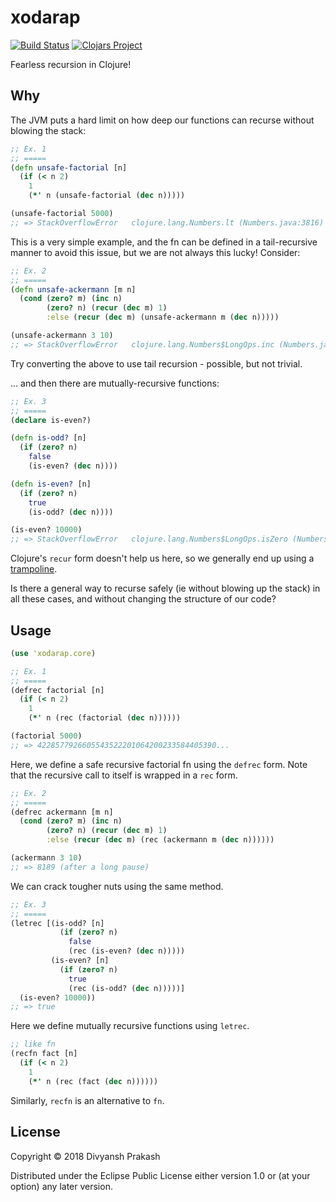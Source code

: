 # xodarap
[![Build Status](https://travis-ci.com/divs1210/xodarap.svg?branch=master)](https://travis-ci.com/divs1210/xodarap)
[![Clojars Project](https://img.shields.io/clojars/v/xodarap.svg)](https://clojars.org/xodarap)

Fearless recursion in Clojure!

## Why

The JVM puts a hard limit on how deep our functions can recurse without blowing the stack:

```clojure
;; Ex. 1
;; =====
(defn unsafe-factorial [n]
  (if (< n 2)
    1
    (*' n (unsafe-factorial (dec n)))))

(unsafe-factorial 5000)
;; => StackOverflowError   clojure.lang.Numbers.lt (Numbers.java:3816)
```

This is a very simple example, and the fn can be defined in a tail-recursive manner to avoid this issue,
but we are not always this lucky! Consider:

```clojure
;; Ex. 2
;; =====
(defn unsafe-ackermann [m n] 
  (cond (zero? m) (inc n)
        (zero? n) (recur (dec m) 1)
        :else (recur (dec m) (unsafe-ackermann m (dec n)))))

(unsafe-ackermann 3 10)
;; => StackOverflowError   clojure.lang.Numbers$LongOps.inc (Numbers.java:545)
```
Try converting the above to use tail recursion - possible, but not trivial.

... and then there are mutually-recursive functions:

```clojure
;; Ex. 3
;; =====
(declare is-even?)

(defn is-odd? [n]
  (if (zero? n)
    false
    (is-even? (dec n))))

(defn is-even? [n]
  (if (zero? n)
    true
    (is-odd? (dec n))))

(is-even? 10000)
;; => StackOverflowError   clojure.lang.Numbers$LongOps.isZero (Numbers.java:443)
```
Clojure's `recur` form doesn't help us here, so we generally end up using a [trampoline](https://clojuredocs.org/clojure.core/trampoline).

Is there a general way to recurse safely (ie without blowing up the stack)
in all these cases, and without changing the structure of our code?

## Usage

```clojure
(use 'xodarap.core)

;; Ex. 1
;; =====
(defrec factorial [n]
  (if (< n 2)
    1
    (*' n (rec (factorial (dec n))))))

(factorial 5000)
;; => 4228577926605543522201064200233584405390...
```

Here, we define a safe recursive factorial fn using the `defrec` form. Note that the
recursive call to itself is wrapped in a `rec` form.

```clojure
;; Ex. 2
;; =====
(defrec ackermann [m n] 
  (cond (zero? m) (inc n)
        (zero? n) (recur (dec m) 1)
        :else (recur (dec m) (rec (ackermann m (dec n))))))

(ackermann 3 10)
;; => 8189 (after a long pause)
```

We can crack tougher nuts using the same method.

```clojure
;; Ex. 3
;; =====
(letrec [(is-odd? [n]
           (if (zero? n)
             false
             (rec (is-even? (dec n)))))
         (is-even? [n]
           (if (zero? n)
             true
             (rec (is-odd? (dec n)))))]
  (is-even? 10000))
;; => true
```

Here we define mutually recursive functions using `letrec`.

```clojure
;; like fn
(recfn fact [n]
  (if (< n 2)
    1
    (*' n (rec (fact (dec n))))))
```

Similarly, `recfn` is an alternative to `fn`.

## License

Copyright © 2018 Divyansh Prakash

Distributed under the Eclipse Public License either version 1.0 or (at
your option) any later version.
